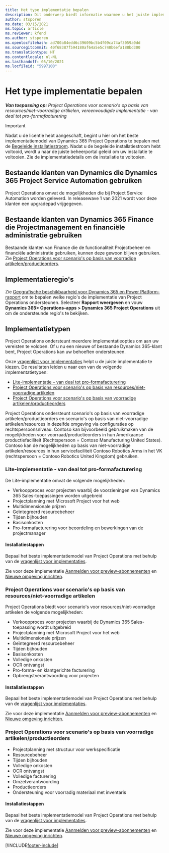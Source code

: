 ```yaml
---
title: Het type implementatie bepalen
description: Dit onderwerp biedt informatie waarmee u het juiste implementatietype van projectactiviteiten voor uw bedrijf kunt bepalen.
author: stsporen
ms.date: 03/15/2021
ms.topic: article
ms.reviewer: kfend
ms.author: stsporen
ms.openlocfilehash: ad700a84edd6c39609bc5b4f09ca74af3059a0dd
ms.sourcegitcommit: 40f68387f594180af64a5e5c748b6efa188bd300
ms.translationtype: HT
ms.contentlocale: nl-NL
ms.lasthandoff: 05/10/2021
ms.locfileid: "5997100"
---
```

# <a name="determine-your-deployment-type"></a>Het type implementatie bepalen

_**Van toepassing op:** Project Operations voor scenario's op basis van resources/niet-voorradige artikelen, vereenvoudigde implementatie - van deal tot pro-formafacturering_

> [!IMPORTANT]
> Nadat u de licentie hebt aangeschaft, begint u hier om het beste implementatiemodel van Dynamics 365 Project Operations te bepalen met de [Begeleide installatiestroom](https://aka.ms/provisionprojectoperations).
> Nadat u de begeleide installatiestroom hebt voltooid, wordt u naar de juiste beheerportal geleid om uw installatie te voltooien. Zie de implementatiedetails om de installatie te voltooien.


## <a name="existing-customers-of-dynamics-using-dynamics-365-project-service-automation"></a>Bestaande klanten van Dynamics die Dynamics 365 Project Service Automation gebruiken
Project Operations omvat de mogelijkheden die bij Project Service Automation worden geleverd. In releasewave 1 van 2021 wordt voor deze klanten een upgradepad vrijgegeven.

## <a name="existing-customers-of-dynamics-365-finance-using-project-management-and-accounting"></a>Bestaande klanten van Dynamics 365 Finance die Projectmanagement en financiële administratie gebruiken 

Bestaande klanten van Finance die de functionaliteit Projectbeheer en financiële administratie gebruiken, kunnen deze gewoon blijven gebruiken. Zie [Project Operations voor scenario's op basis van voorradige artikelen/productieorders](#pma).


## <a name="deployment-regions"></a>Implementatieregio's
Zie [Geografische beschikbaarheid voor Dynamics 365 en Power Platform-rapport](https://dynamics.microsoft.com/en-us/geographic-availability/) om te bepalen welke regio's de implementatie van Project Operations ondersteunen. Selecteer **Rapport weergeven** en vouw **Dynamics 365> Operations-apps > Dynamics 365 Project Operations** uit om de ondersteunde regio's te bekijken.

## <a name="deployment-types"></a>Implementatietypen
Project Operations ondersteunt meerdere implementatieopties om aan uw vereisten te voldoen. Of u nu een nieuwe of bestaande Dynamics 365-klant bent, Project Operations kan uw behoeften ondersteunen.

Onze [vragenlijst voor implementaties](https://aka.ms/provisionprojectoperations) helpt u de juiste implementatie te kiezen. De resultaten leiden u naar een van de volgende implementatietypen:

- [Lite-implementatie – van deal tot pro-formafacturering](#lite)
- [Project Operations voor scenario's op basis van resources/niet-voorradige artikelen](#integrated)
- [Project Operations voor scenario's op basis van voorradige artikelen/productieorders](#pma)

Project Operations ondersteunt scenario's op basis van voorradige artikelen/productieorders en scenario's op basis van niet-voorradige artikelen/resources in dezelfde omgeving via configuraties op rechtspersoonsniveau. Contoso kan bijvoorbeeld gebruikmaken van de mogelijkheden voor voorraad/productieorders in hun Amerikaanse productiefaciliteit (Rechtspersoon = Contoso Manufacturing United States). Contoso kan de mogelijkheden op basis van niet-voorradige artikelen/resources in hun servicefaciliteit Contoso Robotics Arms in het VK (rechtspersoon = Contoso Robotics United Kingdom) gebruiken.

### <a name="lite-deployment---deal-to-proforma-invoicing"></a><a  name="lite"></a>Lite-implementatie - van deal tot pro-formafacturering

De Lite-implementatie omvat de volgende mogelijkheden:

- Verkoopproces voor projecten waarbij de voorzieningen van Dynamics 365 Sales-toepassingen worden uitgebreid
- Projectplanning met Microsoft Project voor het web
- Multidimensionale prijzen
- Geïntegreerd resourcebeheer
- Tijden bijhouden
- Basisonkosten
- Pro-formafacturering voor beoordeling en bewerkingen van de projectmanager 

#### <a name="deployment-steps"></a>Installatiestappen
Bepaal het beste implementatiemodel van Project Operations met behulp van de [vragenlijst voor implementaties](https://aka.ms/provisionprojectoperations).

Zie voor deze implementatie [Aanmelden voor preview-abonnementen](lite-preview-subscription-sign-up.md) en [Nieuwe omgeving inrichten](lite-deployment.md). 


### <a name="project-operations-for-resourcenon-stocked-scenarios"></a><a name="integrated"></a>Project Operations voor scenario's op basis van resources/niet-voorradige artikelen
Project Operations biedt voor scenario's voor resources/niet-voorradige artikelen de volgende mogelijkheden:
 
- Verkoopproces voor projecten waarbij de Dynamics 365 Sales-toepassing wordt uitgebreid
- Projectplanning met Microsoft Project voor het web
- Multidimensionale prijzen
- Geïntegreerd resourcebeheer
- Tijden bijhouden
- Basisonkosten
- Volledige onkosten
- OCR ontvangst
- Pro-forma- en klantgerichte facturering 
- Opbrengstverantwoording voor projecten

#### <a name="deployment-steps"></a>Installatiestappen
Bepaal het beste implementatiemodel van Project Operations met behulp van de [vragenlijst voor implementaties](https://aka.ms/provisionprojectoperations).

Zie voor deze implementatie [Aanmelden voor preview-abonnementen](resource-sign-up-preview-subscription.md) en [Nieuwe omgeving inrichten](resource-provision-new-environment.md). 


### <a name="project-operations-for-stockedproduction-order-scenarios"></a><a name="pma"></a>Project Operations voor scenario's op basis van voorradige artikelen/productieorders

- Projectplanning met structuur voor werkspecificatie
- Resourcebeheer
- Tijden bijhouden
- Volledige onkosten
- OCR ontvangst
- Volledige facturering
- Omzetverantwoording
- Productieorders
- Ondersteuning voor voorradig materiaal met inventaris

#### <a name="deployment-steps"></a>Installatiestappen
Bepaal het beste implementatiemodel van Project Operations met behulp van de [vragenlijst voor implementaties](https://aka.ms/provisionprojectoperations).

Zie voor deze implementatie [Aanmelden voor preview-abonnementen](/dynamics365/fin-ops-core/dev-itpro/dev-tools/sign-up-preview-subscription?toc=%2fdynamics365%2ffinance%2ftoc.json) en [Nieuwe omgeving inrichten](/dynamics365/fin-ops-core/dev-itpro/deployment/deploy-demo-environment?toc=%2fdynamics365%2ffinance%2ftoc.json). 



[!INCLUDE[footer-include](../includes/footer-banner.md)]